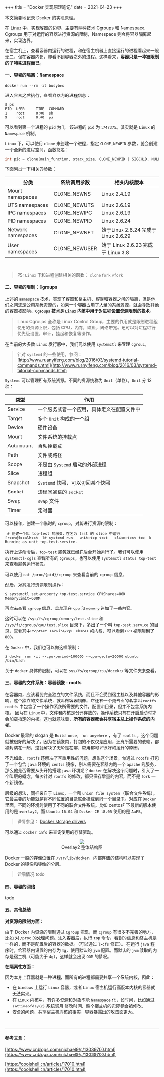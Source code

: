 +++
title = "Docker 实现原理笔记"
date = 2021-04-23
+++

本文简要地记录 Docker 的实现原理。

在 Linux 中，实现容器的边界，主要有两种技术 Cgroups 和 Namespace. Cgroups 用于对运行的容器进行资源的限制，Namespace 则会将容器隔离起来，实现边界。

在宿主机上，查看容器内运行的进程，和在宿主机器上直接运行的进程看起来一般无二，但在容器内部，却看不到容器之外的进程。这样看来，**容器只是一种被限制的了特殊进程而已**。

<!-- more -->

#### **一、容器的隔离：Namespace**
```shell 
docker run --rm -it busybox
```
进入容器之后执行，查看容器内的进程信息：
```shell
$ ps
PID  USER     TIME  COMMAND
1    root     0:00  sh
9    root     0:00  ps
```
可以看到第一个进程的 `pid` 为 1， 该进程的 `pid` 为 `1747375`。其实就是 `Linux` 的 `Namespace` 机制。

`Linux` 下，可以使用 `clone` 来创建一个进程，指定 `CLONE_NEWPID` 参数，就会创建一个全新的进程空间，函数签名：

```c
int pid = clone(main_function, stack_size, CLONE_NEWPID | SIGCHLD, NULL); 
```
下面列出一下相关的参数：

| 分类               | 系统调用参数  | 相关内核版本  |
|------------------|---------------|------------ |
| Mount namespaces | CLONE_NEWNS   | Linux 2.4.19|
| UTS namespaces   | CLONE_NEWUTS  | Linux 2.6.19|
| IPC namespaces   | CLONE_NEWIPC  | Linux 2.6.19|
| PID namespaces   | CLONE_NEWPID  | Linux 2.6.24|
| Network namespaces | CLONE_NEWNET | 始于Linux 2.6.24 完成于 Linux 2.6.29|
| User namespaces  | CLONE_NEWUSER | 始于 Linux 2.6.23 完成于 Linux 3.8|

<br />

>  PS: `Linux` 下和进程创建相关的函数： `clone` `fork` `vfork`

#### **二、容器的限制：Cgroups**

上述的 `Namespace` 技术，实现了容器和宿主机、容器和容器之间的隔离，但是他们之间还是公用系统资源的，如果一个容器占用了大量的系统资源，就会导致其他的容器被影响。**`Cgroups` 技术是 `Linux` 内核中用于对进程设置资源限制的技术**。

> Linux Cgroups 全称是 Linux Control Group，主要的作用就是限制进程组使用的资源上限，包括 CPU，内存，磁盘，网络带宽。还可以对进程进行优先级设置，审计，挂起和恢复等操作。

在当前的大多数 `Linux` 发行版中，我们可以使用 `systemctl` 来管理 `cgroup`。

> 针对 `systemd` 的一些使用，参阅： [http://www.ruanyifeng.com/blog/2016/03/systemd-tutorial-commands.html](http://www.ruanyifeng.com/blog/2016/03/systemd-tutorial-commands.html)

`Systemd` 可以管理所有系统资源。不同的资源统称为 `Unit`（单位）。`Unit` 分 12 种：

| 类型    | 作用                              |
|--------|-----------------------------------|
|Service |一个服务或者一个应用，具体定义在配置文件中|
|Target|多个 `Unit` 构成的一个组|
|Device|硬件设备|
|Mount|文件系统的挂载点|
|Automount|自动挂载点|
|Path|文件或路径|
|Scope|不是由 `Systemd` 启动的外部进程|
|Slice|进程组|
|Snapshot|`Systemd` 快照，可以切回某个快照|
|Socket|进程间通信的 `socket`|
|Swap|`swap` 文件|
|Timer|定时器|

可以操作，创建一个临时的 `cgroup`，对其进行资源的限制：

```shell
 # 创建一个叫 top-test 的服务，在名为 test 的 slice 中运行
[root@localhost ~]# systemd-run --unit=top-test --slice=test top -b
Running as unit top-test.service.
```

执行上述命令后，`top-test` 服务就已经在后台开始运行了。我们可以使用 `systemctl-cgls` 查看所有的 `Cgroups`，也可以使用 `systemctl status top-test` 来查看服务运行状态。

可以使用 `cat /proc/{pid}/cgroup` 来查看当前的 `cgroup` 信息。

然后，对其进行资源限制操作：

```shell
$ systemctl set-property top-test.service CPUShares=800 MemoryLimit=600M
```

再次去查看 `cgroup` 信息，会发现在 `cpu` 和 `memory` 追加了一些内容。

这时可以在 `/sys/fs/cgroup/memory/test.slice` 和 `/sys/fs/cgroup/cpu/test.slice` 目录下，多出了一个叫 `top-test.service` 的目录。查看其中 `toptest.service/cpu.shares` 的内容，可以看到 `CPU` 被限制到了 `800`。

在 `Docker` 中，我们也可以做这样限制：

```shell
$ docker run -it --cpu-period=100000 --cpu-quota=20000 ubuntu /bin/bash
```

关于 `docker` 具体的限制，可以在 `sys/fs/cgroup/cpu/docekr/` 等文件夹来查看。

#### **三、容器的文件系统：容器镜像 - rootfs**

在容器内，应该看到完全独立的文件系统，而且不会受到宿主机以及其他容器的影响。这个独立的文件系统，就叫做容器镜像。它还有一个更专业的名字叫 `rootfs`. `rootfs` 中包含了一个操作系统所需要的文件，配置和目录，但并不包含系统内核。 因为在 `Linux` 中，文件和内核是分开存放的，操作系统只有在开启启动时才会加载指定的内核。这也就意味着，**所有的容器都会共享宿主机上操作系统的内核**。

Docker 最早的 slogan 是 `Build once, run anywhere` ，有了 `rootfs` ，这个问题就被很好的解决了。因为在镜像内，打包的不仅仅是应用，还有所需要的依赖，都被封装在一起。这就解决了无论是在哪，应用都可以很好的运行的原因。

不光如此，`rootfs` 还解决了可重用性的问题，想象这个场景，你通过 `rootfs` 打包了一个包含 `java` 环境的 `centos` 镜像，别人需要在容器内跑一个 `apache` 的服务，那么他是否需要从头开始搭建 `java` 环境呢？`docker` 在解决这个问题时，引入了一个叫层的概念，每次针对 `rootfs` 的修改，都只保存增量的内容，而不是 `fork` 一个新镜像。

层级的想法，同样来自于 `Linux`，一个叫 `union file system` （联合文件系统）。它最主要的功能就是将不同位置的目录联合挂载到同一个目录下。对应在 `Docker` 里面，不同的环境则使用了不同的联合文件系统。比如 centos7 下最新的版本使用的是 `overlay2`，而 `Ubuntu 16.04` 和 `Docker CE 18.05` 使用的是 `AuFS`。
> 详情参见： [Docker storage drivers](https://docs.docker.com/storage/storagedriver/select-storage-driver/)

可以通过 `docker info` 来查询使用的存储驱动。

<center>
<image src="/images/overlay_constructs.jpg" />
</center>
<center>Overlay2 整体结构图</center>

Docker 一般的存储位置在 `/var/lib/docker`，内部存储的结构可以实现了 Docker 的镜像和镜像的分层。

> 详细情况 todo
#### **四、容器的网络**

todo


#### **五、其他总结**

**对资源的限制方面：**

由于 Docker 内资源的限制通过 `Cgroup` 实现，而 `Cgroup` 有很多不完善的地方，比如
对 `/proc` 的处理问题。进入容器后，执行 `top` 命令，看到的信息和宿主机是一样的，而不是配置后的容器的数据。（可以通过 `lxcfs` 修正）。
在运行 `java` 程序时，给容器内设置的内存为 `4g`，使用默认的 `jvm` 配置。而默认的 `jvm` 读取的内存是宿主机（可能大于 `4g`），这样就会出现 `OOM` 的情况。

**在隔离性方面：**

因为本身上容器就是一种进程，而所有的进程都需要共享一个系统内核，因此：

- 在 `Windows` 上运行 `Linux` 容器，或者 `Linux` 宿主机运行高版本内核的容器就无法实现。
- 在 `Linux` 内核中，有许多资源和对象不能 `Namespace` 化，如时间，比如通过 `settimeofday(2)` 系统调用 修改时间，整个宿主机的实际都会被修改。
- 安全的问题，共享宿主机内核的事实，容器暴露出的攻击面更大。

<br />

---

#### 参考文章：

[https://www.cnblogs.com/michael9/p/13039700.html](https://www.cnblogs.com/michael9/p/13039700.html)

[https://coolshell.cn/articles/17010.html](https://coolshell.cn/articles/17010.html)
